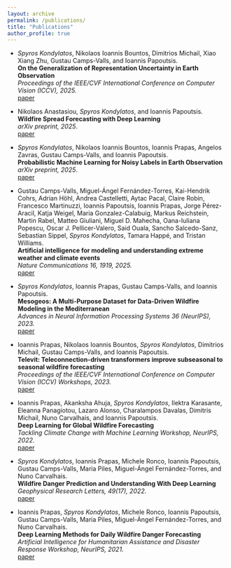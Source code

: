 ```yaml
---
layout: archive
permalink: /publications/
title: "Publications"
author_profile: true
---
```


- _Spyros Kondylatos_, Nikolaos Ioannis Bountos, Dimitrios Michail, Xiao Xiang Zhu, Gustau Camps-Valls, and Ioannis Papoutsis.  
**On the Generalization of Representation Uncertainty in Earth Observation**  
*Proceedings of the IEEE/CVF International Conference on Computer Vision (ICCV), 2025.*  
[paper](https://doi.org/10.48550/arXiv.2503.07082)

- Nikolaos Anastasiou, _Spyros Kondylatos_, and Ioannis Papoutsis.  
**Wildfire Spread Forecasting with Deep Learning**  
*arXiv preprint, 2025*.  
[paper](https://arxiv.org/abs/2505.17556)

- _Spyros Kondylatos_, Nikolaos Ioannis Bountos, Ioannis Prapas, Angelos Zavras, Gustau Camps-Valls, and Ioannis Papoutsis.  
**Probabilistic Machine Learning for Noisy Labels in Earth Observation**  
*arXiv preprint, 2025*.  
[paper](https://doi.org/10.48550/arXiv.2504.03478)


- Gustau Camps-Valls, Miguel-Ángel Fernández-Torres, Kai-Hendrik Cohrs, Adrian Höhl, Andrea Castelletti, Aytac Pacal, Claire Robin, Francesco Martinuzzi, Ioannis Papoutsis, Ioannis Prapas, Jorge Pérez-Aracil, Katja Weigel, Maria Gonzalez-Calabuig, Markus Reichstein, Martin Rabel, Matteo Giuliani, Miguel D. Mahecha, Oana-Iuliana Popescu, Oscar J. Pellicer-Valero, Said Ouala, Sancho Salcedo-Sanz, Sebastian Sippel, _Spyros Kondylatos_, Tamara Happé, and Tristan Williams.  
**Artificial intelligence for modeling and understanding extreme weather and climate events**  
*Nature Communications 16, 1919, 2025.*  
[paper](https://www.nature.com/articles/s41467-025-56573-8)

- _Spyros Kondylatos_, Ioannis Prapas, Gustau Camps-Valls, and Ioannis Papoutsis.  
**Mesogeos: A Multi-Purpose Dataset for Data-Driven Wildfire Modeling in the Mediterranean**  
*Advances in Neural Information Processing Systems 36 (NeurIPS), 2023.*  
[paper](https://arxiv.org/abs/2306.05144)

- Ioannis Prapas, Nikolaos Ioannis Bountos, _Spyros Kondylatos_, Dimitrios Michail, Gustau Camps-Valls, and Ioannis Papoutsis.  
**Televit: Teleconnection-driven transformers improve subseasonal to seasonal wildfire forecasting**  
*Proceedings of the IEEE/CVF International Conference on Computer Vision (ICCV) Workshops, 2023.*  
[paper](https://arxiv.org/pdf/2306.10940.pdf)

- Ioannis Prapas, Akanksha Ahuja, _Spyros Kondylatos_, Ilektra Karasante, Eleanna Panagiotou, Lazaro Alonso, Charalampos Davalas, Dimitris Michail, Nuno Carvalhais, and Ioannis Papoutsis.  
**Deep Learning for Global Wildfire Forecasting**  
*Tackling Climate Change with Machine Learning Workshop, NeurIPS, 2022.*  
[paper](https://arxiv.org/abs/2211.00534)

- _Spyros Kondylatos_, Ioannis Prapas, Michele Ronco, Ioannis Papoutsis, Gustau Camps-Valls, Maria Piles, Miguel-Ángel Fernández-Torres, and Nuno Carvalhais.  
**Wildfire Danger Prediction and Understanding With Deep Learning**  
*Geophysical Research Letters, 49(17), 2022.*  
[paper](https://doi.org/10.1029/2022GL099368)

- Ioannis Prapas, _Spyros Kondylatos_, Michele Ronco, Ioannis Papoutsis, Gustau Camps-Valls, Maria Piles, Miguel-Ángel Fernández-Torres, and Nuno Carvalhais.  
**Deep Learning Methods for Daily Wildfire Danger Forecasting**  
*Artificial Intelligence for Humanitarian Assistance and Disaster Response Workshop, NeurIPS, 2021.*  
[paper](http://arxiv.org/abs/2111.02736)







